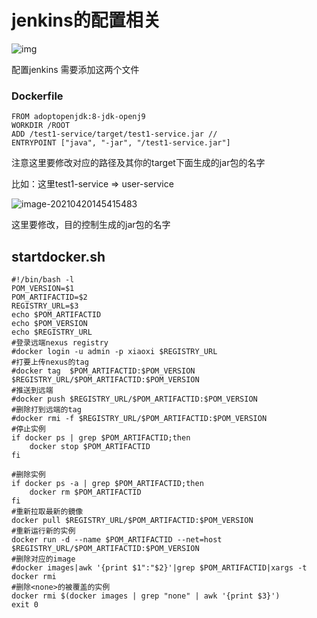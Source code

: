 # jenkins的配置相关

![img](https://gitee.com/jafir/blogs/raw/master/2021/images/%E4%BC%81%E4%B8%9A%E5%BE%AE%E4%BF%A1%E6%88%AA%E5%9B%BE_1618901004622.png)

配置jenkins 需要添加这两个文件

### Dockerfile

```
FROM adoptopenjdk:8-jdk-openj9
WORKDIR /ROOT
ADD /test1-service/target/test1-service.jar //
ENTRYPOINT ["java", "-jar", "/test1-service.jar"]
```

注意这里要修改对应的路径及其你的target下面生成的jar包的名字

比如：这里test1-service    =>   user-service

![image-20210420145415483](https://gitee.com/jafir/blogs/raw/master/2021/images/image-20210420145415483.png)

这里要修改，目的控制生成的jar包的名字



## startdocker.sh

```
#!/bin/bash -l
POM_VERSION=$1
POM_ARTIFACTID=$2
REGISTRY_URL=$3
echo $POM_ARTIFACTID
echo $POM_VERSION
echo $REGISTRY_URL
#登录远端nexus registry
#docker login -u admin -p xiaoxi $REGISTRY_URL
#打要上传nexus的tag
#docker tag  $POM_ARTIFACTID:$POM_VERSION $REGISTRY_URL/$POM_ARTIFACTID:$POM_VERSION
#推送到远端
#docker push $REGISTRY_URL/$POM_ARTIFACTID:$POM_VERSION
#删除打到远端的tag
#docker rmi -f $REGISTRY_URL/$POM_ARTIFACTID:$POM_VERSION
#停止实例
if docker ps | grep $POM_ARTIFACTID;then
    docker stop $POM_ARTIFACTID
fi

#删除实例
if docker ps -a | grep $POM_ARTIFACTID;then
    docker rm $POM_ARTIFACTID
fi
#重新拉取最新的鏡像
docker pull $REGISTRY_URL/$POM_ARTIFACTID:$POM_VERSION
#重新运行新的实例
docker run -d --name $POM_ARTIFACTID --net=host $REGISTRY_URL/$POM_ARTIFACTID:$POM_VERSION
#删除对应的image
#docker images|awk '{print $1":"$2}'|grep $POM_ARTIFACTID|xargs -t docker rmi
#删除<none>的被覆盖的实例
docker rmi $(docker images | grep "none" | awk '{print $3}')
exit 0
```





